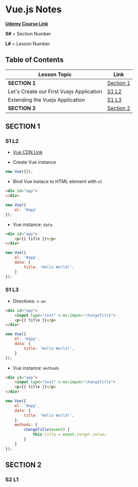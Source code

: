 # Vue.js Notes

[**Udemy Course Link**](https://www.udemy.com/vuejs-2-the-complete-guide/learn/v4/overview)

**S#** = Section Number

**L#** = Lesson Number

## Table of Contents
Lesson Topic | Link
--- | ---
**SECTION 1** | [Section 1](#section-1)
Let's Create our First Vuejs Application | [S1 L2](#s1-l2)
Extending the Vuejs Application | [S1 L3](#s1-l3)
**SECTION 2** | [Section 2](#section-2)

## SECTION 1

### S1 L2
- [Vue CDN Link](https://unpkg.com/vue/dist/vue.js)

- Create Vue instance
```javascript
new Vue({});
```

- Bind Vue instace to HTML element with `el`
```html
<div id="app">
</div>
```

```javascript
new Vue({
    el: '#app'
});
```

- Vue instance: `data`
```html
<div id="app">
    <p>{{ title }}</p>
</div>
```

```javascript
new Vue({
    el: '#app',
    data: {
        title: 'Hello World!',
    }
});
```

### S1 L3
- Directives: `v-on`
```html
<div id="app">
    <input type="text" v-on:input="changeTitle">
    <p>{{ title }}</p>
</div>
```

```javascript
new Vue({
    el: '#app',
    data: {
        title: 'Hello World!',
    }
});
```

- Vue instance: `methods`
```html
<div id="app">
    <input type="text" v-on:input="changeTitle">
    <p>{{ title }}</p>
</div>
```

```javascript
new Vue({
    el: '#app',
    data: {
        title: 'Hello World!',
    },
    methods: {
        changeTitle(event) {
            this.title = event.target.value;
        }
    }
});
```
## SECTION 2

### S2 L1